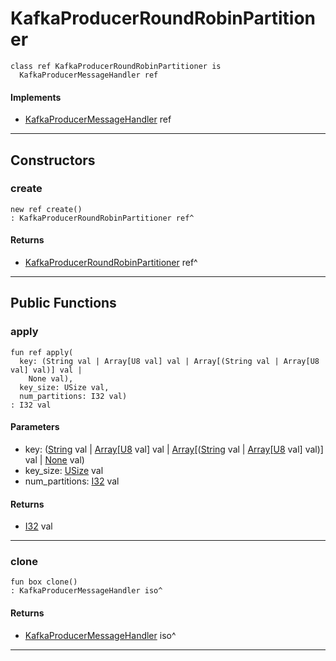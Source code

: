 # KafkaProducerRoundRobinPartitioner

```pony
class ref KafkaProducerRoundRobinPartitioner is
  KafkaProducerMessageHandler ref
```

#### Implements

* [KafkaProducerMessageHandler](pony-kafka-KafkaProducerMessageHandler) ref

---

## Constructors

### create

```pony
new ref create()
: KafkaProducerRoundRobinPartitioner ref^
```

#### Returns

* [KafkaProducerRoundRobinPartitioner](pony-kafka-KafkaProducerRoundRobinPartitioner) ref^

---

## Public Functions

### apply

```pony
fun ref apply(
  key: (String val | Array[U8 val] val | Array[(String val | Array[U8 val] val)] val | 
    None val),
  key_size: USize val,
  num_partitions: I32 val)
: I32 val
```
#### Parameters

*   key: ([String](builtin-String) val | [Array](builtin-Array)\[[U8](builtin-U8) val\] val | [Array](builtin-Array)\[([String](builtin-String) val | [Array](builtin-Array)\[[U8](builtin-U8) val\] val)\] val | 
    [None](builtin-None) val)
*   key_size: [USize](builtin-USize) val
*   num_partitions: [I32](builtin-I32) val

#### Returns

* [I32](builtin-I32) val

---

### clone

```pony
fun box clone()
: KafkaProducerMessageHandler iso^
```

#### Returns

* [KafkaProducerMessageHandler](pony-kafka-KafkaProducerMessageHandler) iso^

---

